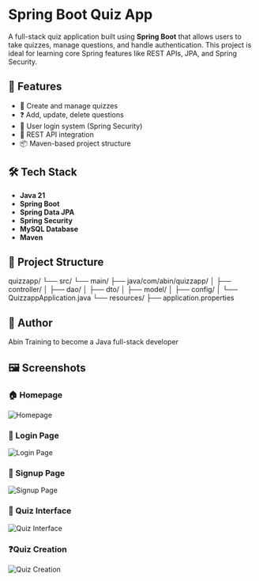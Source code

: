 # Spring Boot Quiz App

A full-stack quiz application built using **Spring Boot** that allows users to take quizzes, manage questions, and handle authentication. This project is ideal for learning core Spring features like REST APIs, JPA, and Spring Security.

## 🚀 Features

- 🧠 Create and manage quizzes
- ❓ Add, update, delete questions
- 👤 User login system (Spring Security)
- 📄 REST API integration
- 📦 Maven-based project structure

## 🛠️ Tech Stack

- **Java 21**
- **Spring Boot**
- **Spring Data JPA**
- **Spring Security**
- **MySQL Database**
- **Maven**

## 📁 Project Structure
quizzapp/
└── src/
└── main/
├── java/com/abin/quizzapp/
│ ├── controller/
│ ├── dao/
│ ├── dto/
│ ├── model/
│ ├── config/
│ └── QuizzappApplication.java
└── resources/
├── application.properties

## 🙋 Author
Abin
Training to become a Java full-stack developer

## 🖼️ Screenshots

### 🏠 Homepage
![Homepage](screenshots/homepage.png)

### 🔐 Login Page
![Login Page](screenshots/login.png)

### 📝 Signup Page
![Signup Page](screenshots/signup.png)

### 🧠 Quiz Interface
![Quiz Interface](screenshots/quiz.png)

### ❓Quiz Creation
![Quiz Creation](screenshots/quizcreate.png)



